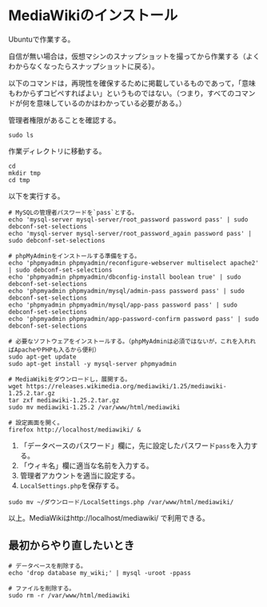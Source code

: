 # MediaWikiのインストール

Ubuntuで作業する。

自信が無い場合は，仮想マシンのスナップショットを撮ってから作業する（よくわからなくなったらスナップショットに戻る）。

以下のコマンドは，再現性を確保するために掲載しているものであって，「意味もわからずコピペすればよい」というものではない。（つまり，すべてのコマンドが何を意味しているのかはわかっている必要がある。）

管理者権限があることを確認する。

```
sudo ls
```

作業ディレクトリに移動する。

```
cd
mkdir tmp
cd tmp
```

以下を実行する。

```
# MySQLの管理者パスワードを`pass`とする。
echo 'mysql-server mysql-server/root_password password pass' | sudo debconf-set-selections
echo 'mysql-server mysql-server/root_password_again password pass' | sudo debconf-set-selections

# phpMyAdminをインストールする準備をする。
echo 'phpmyadmin phpmyadmin/reconfigure-webserver multiselect apache2' | sudo debconf-set-selections
echo 'phpmyadmin phpmyadmin/dbconfig-install boolean true' | sudo debconf-set-selections
echo 'phpmyadmin phpmyadmin/mysql/admin-pass password pass' | sudo debconf-set-selections
echo 'phpmyadmin phpmyadmin/mysql/app-pass password pass' | sudo debconf-set-selections
echo 'phpmyadmin phpmyadmin/app-password-confirm password pass' | sudo debconf-set-selections

# 必要なソフトウェアをインストールする。（phpMyAdminは必須ではないが，これを入れればApacheやPHPも入るから便利）
sudo apt-get update
sudo apt-get install -y mysql-server phpmyadmin

# MediaWikiをダウンロードし，展開する。
wget https://releases.wikimedia.org/mediawiki/1.25/mediawiki-1.25.2.tar.gz
tar zxf mediawiki-1.25.2.tar.gz
sudo mv mediawiki-1.25.2 /var/www/html/mediawiki

# 設定画面を開く。
firefox http://localhost/mediawiki/ &
```

1. 「データベースのパスワード」欄に，先に設定したパスワード`pass`を入力する。
1. 「ウィキ名」欄に適当な名前を入力する。
1. 管理者アカウントを適当に設定する。
1. `LocalSettings.php`を保存する。

```
sudo mv ~/ダウンロード/LocalSettings.php /var/www/html/mediawiki/
```

以上。MediaWikiはhttp://localhost/mediawiki/ で利用できる。

## 最初からやり直したいとき

```
# データベースを削除する。
echo 'drop database my_wiki;' | mysql -uroot -ppass

# ファイルを削除する。
sudo rm -r /var/www/html/mediawiki
```
